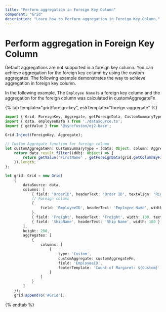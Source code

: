 ```yaml
---
title: "Perform aggregation in Foreign Key Column"
component: "Grid"
description: "Learn how to Perform aggregation in Foreign Key Column."
---
```


# Perform aggregation in Foreign Key Column

Default aggregations are not supported in a foreign key column. You can achieve aggregation for the foreign key column by using the custom aggregates. The following example demonstrates the way to achieve aggregation in foreign key column.

In the following example, The `Employee Name` is a foreign key column and the aggregation for the foreign column was calculated in customAggregateFn.

{% tab template="grid/foreign-key", es5Template="foreign-aggregate" %}

```typescript
import { Grid, ForeignKey, Aggregate, getForeignData, CustomSummaryType, AggregateColumnModel } from '@syncfusion/ej2-grids';
import { data, employeeData } from './datasource.ts';
import { getValue } from '@syncfusion/ej2-base';

Grid.Inject(ForeignKey, Aggregate);

// Custom Aggregate function for foreign column
let customAggregateFn: CustomSummaryType = (data: Object, column: AggregateColumnModel) => {
    return data.result.filter((dObj: Object) => {
        return getValue('FirstName' , getForeignData(grid.getColumnByField(column.columnName), dObj)[0]) === 'Margaret';
    }).length;
};

let grid: Grid = new Grid(
    {
        dataSource: data,
        columns: [
            { field: 'OrderID', headerText: 'Order ID', textAlign: 'Right', width: 100 },
            // Foreign column
            {
                field: 'EmployeeID', headerText: 'Employee Name', width: 150, foreignKeyValue: 'FirstName', dataSource: employeeData,
            },
            { field: 'Freight', headerText: 'Freight', width: 100, textAlign: 'Right'},
            { field: 'ShipName', headerText: 'Ship Name', width: 180 }
        ],
        height: 280,
        aggregates: [
            {
                columns: [
                    {
                        type: 'Custom',
                        customAggregate: customAggregateFn,
                        field: 'EmployeeID',
                        footerTemplate: 'Count of Margaret: ${Custom}'
                    }
                ]
            }
        ]
    });
    grid.appendTo('#Grid');

```

{% endtab %}
